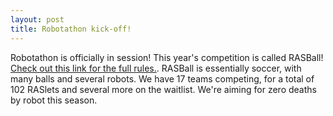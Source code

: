 ```yaml
---
layout: post
title: Robotathon kick-off!
---
```


Robotathon is officially in session! This year's competition is called RASBall!
[<span class="bodyLink">Check out this link for the full rules.</span>](https://docs.google.com/document/d/1hfSpVskHWOAh7aOXTNXNO6KRsrEJpE1zWfta7-i_PLo).
RASBall is essentially soccer, with many balls and several robots. We have 17
teams competing, for a total of 102 RASlets and several more on the waitlist.
We're aiming for zero deaths by robot this season.

